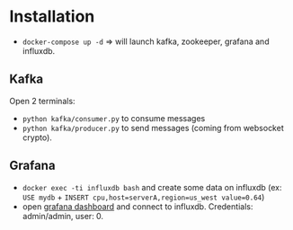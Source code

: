 # Installation

- `docker-compose up -d` => will launch kafka, zookeeper, grafana and influxdb.

## Kafka

Open 2 terminals:

- `python kafka/consumer.py` to consume messages
- `python kafka/producer.py` to send messages (coming from websocket crypto).

## Grafana

- `docker exec -ti influxdb bash` and create some data on influxdb (ex: `USE mydb` + `INSERT cpu,host=serverA,region=us_west value=0.64`)
- open [grafana dashboard](http://127.0.0.1:3000) and connect to influxdb. Credentials: admin/admin, user: 0.
